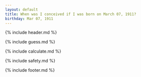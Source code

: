 ```yaml
---
layout: default
title: When was I conceived if I was born on March 07, 1911?
birthday: Mar 07, 1911
---
```


{% include header.md %}

{% include guess.md %}

{% include calculate.md %}

{% include safety.md %}

{% include footer.md %}



